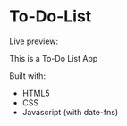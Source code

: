 # To-Do-List

Live preview:

This is a To-Do List App

Built with:
- HTML5
- CSS
- Javascript (with date-fns)